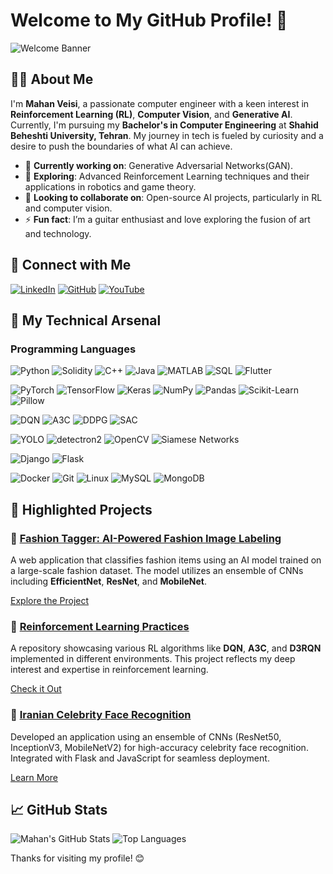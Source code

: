 # Welcome to My GitHub Profile! 👋

![Welcome Banner](path_to_your_banner_image) <!-- Add a custom banner image if you like -->

## 👨‍💻 About Me

I'm **Mahan Veisi**, a passionate computer engineer with a keen interest in **Reinforcement Learning (RL)**, **Computer Vision**, and **Generative AI**. Currently, I'm pursuing my **Bachelor's in Computer Engineering** at **Shahid Beheshti University, Tehran**. My journey in tech is fueled by curiosity and a desire to push the boundaries of what AI can achieve.

- 🔭 **Currently working on**: Generative Adversarial Networks(GAN).
- 🌱 **Exploring**: Advanced Reinforcement Learning techniques and their applications in robotics and game theory.
- 👯 **Looking to collaborate on**: Open-source AI projects, particularly in RL and computer vision.
- ⚡ **Fun fact**: I’m a guitar enthusiast and love exploring the fusion of art and technology.

## 🔗 Connect with Me

[![LinkedIn](https://img.shields.io/badge/-LinkedIn-blue?style=flat-square&logo=linkedin)](https://www.linkedin.com/in/mahan-veisi-427934226/)
[![GitHub](https://img.shields.io/badge/-GitHub-181717?style=flat-square&logo=github)](https://github.com/MahanVeisi8)
[![YouTube](https://img.shields.io/badge/-YouTube-FF0000?style=flat-square&logo=youtube)](https://www.youtube.com/@Mahan_Veisi)

## 🚀 My Technical Arsenal


### **Programming Languages**
![Python](https://img.shields.io/badge/Python-3776AB?style=for-the-badge&logo=python&logoColor=white)
![Solidity](https://img.shields.io/badge/Solidity-363636?style=for-the-badge&logo=solidity&logoColor=white)
![C++](https://img.shields.io/badge/C%2B%2B-00599C?style=for-the-badge&logo=c%2B%2B&logoColor=white)
![Java](https://img.shields.io/badge/Java-007396?style=for-the-badge&logo=java&logoColor=white)
![MATLAB](https://img.shields.io/badge/MATLAB-0076A8?style=for-the-badge&logo=mathworks&logoColor=white)
![SQL](https://img.shields.io/badge/SQL-4479A1?style=for-the-badge&logo=MySQL&logoColor=white)
![Flutter](https://img.shields.io/badge/Flutter-02569B?style=for-the-badge&logo=flutter&logoColor=white)

![PyTorch](https://img.shields.io/badge/PyTorch-EE4C2C?style=for-the-badge&logo=pytorch&logoColor=white)
![TensorFlow](https://img.shields.io/badge/TensorFlow-FF6F00?style=for-the-badge&logo=tensorflow&logoColor=white)
![Keras](https://img.shields.io/badge/Keras-D00000?style=for-the-badge&logo=keras&logoColor=white)
![NumPy](https://img.shields.io/badge/NumPy-013243?style=for-the-badge&logo=numpy&logoColor=white)
![Pandas](https://img.shields.io/badge/Pandas-150458?style=for-the-badge&logo=pandas&logoColor=white)
![Scikit-Learn](https://img.shields.io/badge/Scikit--Learn-F7931E?style=for-the-badge&logo=scikit-learn&logoColor=white)
![Pillow](https://img.shields.io/badge/Pillow-0078D6?style=for-the-badge&logo=python&logoColor=white)

![DQN](https://img.shields.io/badge/DQN-1F77B4?style=for-the-badge&logo=reinforcement-learning&logoColor=white) <!-- Custom label for DQN, A3C, DDPG, SAC -->
![A3C](https://img.shields.io/badge/A3C-FF7F0E?style=for-the-badge&logo=reinforcement-learning&logoColor=white)
![DDPG](https://img.shields.io/badge/DDPG-2CA02C?style=for-the-badge&logo=reinforcement-learning&logoColor=white)
![SAC](https://img.shields.io/badge/SAC-D62728?style=for-the-badge&logo=reinforcement-learning&logoColor=white)

![YOLO](https://img.shields.io/badge/YOLO-0A0A0A?style=for-the-badge&logo=yolo&logoColor=white)
![detectron2](https://img.shields.io/badge/detectron2-00599C?style=for-the-badge&logo=detectron2&logoColor=white)
![OpenCV](https://img.shields.io/badge/OpenCV-5C3EE8?style=for-the-badge&logo=opencv&logoColor=white)
![Siamese Networks](https://img.shields.io/badge/Siamese%20Networks-1D3557?style=for-the-badge&logo=neural-network&logoColor=white)

![Django](https://img.shields.io/badge/Django-092E20?style=for-the-badge&logo=django&logoColor=white)
![Flask](https://img.shields.io/badge/Flask-000000?style=for-the-badge&logo=flask&logoColor=white)

![Docker](https://img.shields.io/badge/Docker-2496ED?style=for-the-badge&logo=docker&logoColor=white)
![Git](https://img.shields.io/badge/Git-F05032?style=for-the-badge&logo=git&logoColor=white)
![Linux](https://img.shields.io/badge/Linux-FCC624?style=for-the-badge&logo=linux&logoColor=black)
![MySQL](https://img.shields.io/badge/MySQL-4479A1?style=for-the-badge&logo=mysql&logoColor=white)
![MongoDB](https://img.shields.io/badge/MongoDB-4EA94B?style=for-the-badge&logo=mongodb&logoColor=white)


## 📂 Highlighted Projects

### 🚀 [Fashion Tagger: AI-Powered Fashion Image Labeling](link_to_your_fashion_tagger_project)
A web application that classifies fashion items using an AI model trained on a large-scale fashion dataset. The model utilizes an ensemble of CNNs including **EfficientNet**, **ResNet**, and **MobileNet**.

[Explore the Project](link_to_your_fashion_tagger_project)

### 🤖 [Reinforcement Learning Practices](https://github.com/MahanVeisi8/RL_practices)
A repository showcasing various RL algorithms like **DQN**, **A3C**, and **D3RQN** implemented in different environments. This project reflects my deep interest and expertise in reinforcement learning.

[Check it Out](https://github.com/MahanVeisi8/RL_practices)

### 🎥 [Iranian Celebrity Face Recognition](https://github.com/MahanVeisi8/Face_recognition)
Developed an application using an ensemble of CNNs (ResNet50, InceptionV3, MobileNetV2) for high-accuracy celebrity face recognition. Integrated with Flask and JavaScript for seamless deployment.

[Learn More](https://github.com/MahanVeisi8/Face_recognition)



## 📈 GitHub Stats

![Mahan's GitHub Stats](https://github-readme-stats.vercel.app/api?username=MahanVeisi8&show_icons=true&theme=radical)
![Top Languages](https://github-readme-stats.vercel.app/api/top-langs/?username=MahanVeisi8&layout=compact&theme=radical)

Thanks for visiting my profile! 😊
